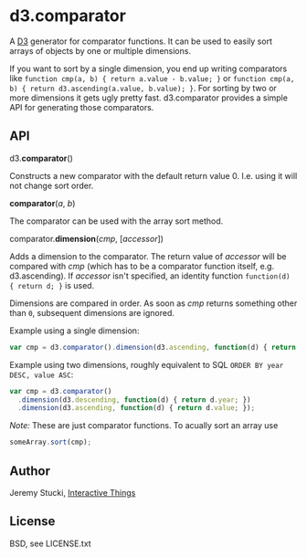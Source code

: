 # d3.comparator

A [D3](http://d3js.org) generator for comparator functions. It can be used to easily sort arrays of objects by one or multiple dimensions.

If you want to sort by a single dimension, you end up writing comparators like `function cmp(a, b) { return a.value - b.value; }` or `function cmp(a, b) { return d3.ascending(a.value, b.value); }`. For sorting by two or more dimensions it gets ugly pretty fast. d3.comparator provides a simple API for generating those comparators.

## API

d3.<b>comparator</b>()

Constructs a new comparator with the default return value 0. I.e. using it will not change sort order.

<b>comparator</b>(<i>a</i>, <i>b</i>)

The comparator can be used with the array sort method.

comparator.<b>dimension</b>(<i>cmp</i>, [<i>accessor</i>])

Adds a dimension to the comparator. The return value of <i>accessor</i> will be compared with <i>cmp</i> (which has to be a comparator function itself, e.g. d3.ascending). If <i>accessor</i> isn't specified, an identity function `function(d) { return d; }` is used.

Dimensions are compared in order. As soon as <i>cmp</i> returns something other than `0`, subsequent dimensions are ignored.

Example using a single dimension:

```javascript
var cmp = d3.comparator().dimension(d3.ascending, function(d) { return d.value; });
```

Example using two dimensions, roughly equivalent to SQL `ORDER BY year DESC, value ASC`:

```javascript
var cmp = d3.comparator()
  .dimension(d3.descending, function(d) { return d.year; })
  .dimension(d3.ascending, function(d) { return d.value; });
```

<i>Note:</i> These are just comparator functions. To acually sort an array use

```javascript
someArray.sort(cmp);
```

## Author

Jeremy Stucki, [Interactive Things](http://interactivethings.com)

## License

BSD, see LICENSE.txt
